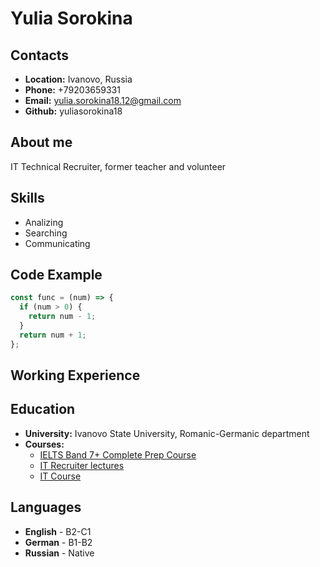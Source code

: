 # Yulia Sorokina
## Contacts 
* **Location:** Ivanovo, Russia 
* **Phone:** +79203659331
* **Email:** yulia.sorokina18.12@gmail.com
* **Github:** yuliasorokina18
## About me 
IT Technical Recruiter, former teacher and volunteer 
## Skills 
* Analizing 
* Searching 
* Communicating
## Code Example 
```javascript
const func = (num) => {
  if (num > 0) {
    return num - 1;
  }
  return num + 1;
};
```
## Working Experience 
## Education
* **University:** Ivanovo State University, Romanic-Germanic department
* **Courses:** 
    * [IELTS Band 7+ Complete Prep Course](https://www.udemy.com/course/ielts-band-7-preparation-course/)
    * [IT Recruiter lectures](https://www.youtube.com/@techrecruitmentitcareerswi3264) 
    * [IT Course](https://pritula.academy/senior)
## Languages 
* **English** - B2-C1
* **German** - B1-B2
* **Russian** - Native